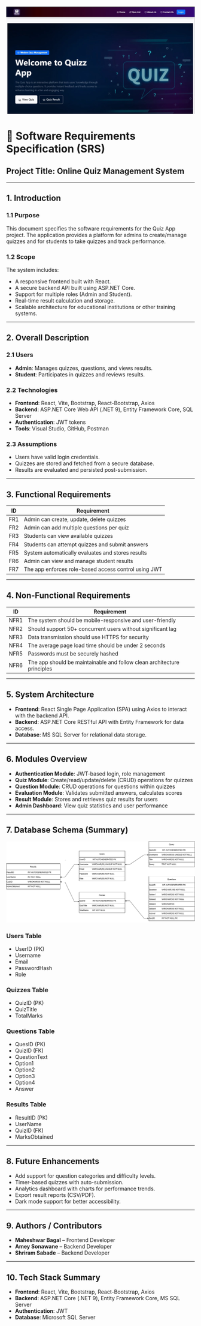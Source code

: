 ![Live Screenshot](https://github.com/SaM-2-0-0-2/Quiz-App/blob/main/Project%20SS.png)


# 📝 Software Requirements Specification (SRS)
## Project Title: **Online Quiz Management System**

---

## 1. Introduction

### 1.1 Purpose
This document specifies the software requirements for the Quiz App project. The application provides a platform for admins to create/manage quizzes and for students to take quizzes and track performance.

### 1.2 Scope
The system includes:
- A responsive frontend built with React.
- A secure backend API built using ASP.NET Core.
- Support for multiple roles (Admin and Student).
- Real-time result calculation and storage.
- Scalable architecture for educational institutions or other training systems.

---

## 2. Overall Description

### 2.1 Users
- **Admin**: Manages quizzes, questions, and views results.
- **Student**: Participates in quizzes and reviews results.

### 2.2 Technologies
- **Frontend**: React, Vite, Bootstrap, React-Bootstrap, Axios
- **Backend**: ASP.NET Core Web API (.NET 9), Entity Framework Core, SQL Server
- **Authentication**: JWT tokens
- **Tools**: Visual Studio, GitHub, Postman

### 2.3 Assumptions
- Users have valid login credentials.
- Quizzes are stored and fetched from a secure database.
- Results are evaluated and persisted post-submission.

---

## 3. Functional Requirements

| ID  | Requirement                                                                 |
|-----|-----------------------------------------------------------------------------|
| FR1 | Admin can create, update, delete quizzes                                    |
| FR2 | Admin can add multiple questions per quiz                                   |
| FR3 | Students can view available quizzes                                         |
| FR4 | Students can attempt quizzes and submit answers                             |
| FR5 | System automatically evaluates and stores results                           |
| FR6 | Admin can view and manage student results                                   |
| FR7 | The app enforces role-based access control using JWT                        |

---

## 4. Non-Functional Requirements

| ID   | Requirement                                                                  |
|------|------------------------------------------------------------------------------|
| NFR1 | The system should be mobile-responsive and user-friendly                    |
| NFR2 | Should support 50+ concurrent users without significant lag                 |
| NFR3 | Data transmission should use HTTPS for security                             |
| NFR4 | The average page load time should be under 2 seconds                        |
| NFR5 | Passwords must be securely hashed                                           |
| NFR6 | The app should be maintainable and follow clean architecture principles     |

---

## 5. System Architecture

- **Frontend**: React Single Page Application (SPA) using Axios to interact with the backend API.
- **Backend**: ASP.NET Core RESTful API with Entity Framework for data access.
- **Database**: MS SQL Server for relational data storage.

---

## 6. Modules Overview

- **Authentication Module**: JWT-based login, role management
- **Quiz Module**: Create/read/update/delete (CRUD) operations for quizzes
- **Question Module**: CRUD operations for questions within quizzes
- **Evaluation Module**: Validates submitted answers, calculates scores
- **Result Module**: Stores and retrieves quiz results for users
- **Admin Dashboard**: View quiz statistics and user performance

---

## 7. Database Schema (Summary)


![Live Screenshot](https://github.com/SaM-2-0-0-2/Quiz-App/blob/main/ProjectDBSchema.png)

### Users Table
- UserID (PK)
- Username
- Email
- PasswordHash
- Role

### Quizzes Table
- QuizID (PK)
- QuizTitle
- TotalMarks

### Questions Table
- QuesID (PK)
- QuizID (FK)
- QuestionText
- Option1
- Option2
- Option3
- Option4
- Answer

### Results Table
- ResultID (PK)
- UserName
- QuizID (FK)
- MarksObtained

---

## 8. Future Enhancements

- Add support for question categories and difficulty levels.
- Timer-based quizzes with auto-submission.
- Analytics dashboard with charts for performance trends.
- Export result reports (CSV/PDF).
- Dark mode support for better accessibility.

---

## 9. Authors / Contributors

- **Maheshwar Bagal** – Frontend Developer  
- **Amey Sonawane** – Backend Developer  
- **Shriram Sabade** – Backend Developer  

---

## 10. Tech Stack Summary

- **Frontend**: React, Vite, Bootstrap, React-Bootstrap, Axios  
- **Backend**: ASP.NET Core (.NET 9), Entity Framework Core, MS SQL Server  
- **Authentication**: JWT  
- **Database**: Microsoft SQL Server  
